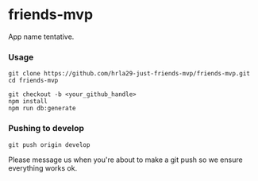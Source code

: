 # friends-mvp

App name tentative.

### Usage

```
git clone https://github.com/hrla29-just-friends-mvp/friends-mvp.git
cd friends-mvp

git checkout -b <your_github_handle>
npm install
npm run db:generate
```

### Pushing to develop
```
git push origin develop
```

Please message us when you're about to make a git push so we ensure everything works ok.